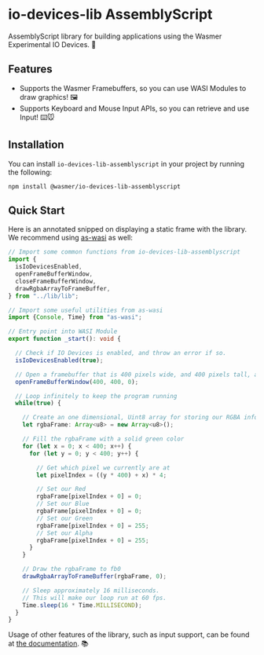 # io-devices-lib AssemblyScript

AssemblyScript library for building applications using the Wasmer Experimental IO Devices. 🔌

## Features

- Supports the Wasmer Framebuffers, so you can use WASI Modules to draw graphics! 🖼️
- Supports Keyboard and Mouse Input APIs, so you can retrieve and use Input! ⌨️🐭

## Installation

You can install `io-devices-lib-assemblyscript` in your project by running the following:

`npm install @wasmer/io-devices-lib-assemblyscript`

## Quick Start

Here is an annotated snipped on displaying a static frame with the library. We recommend using [as-wasi](https://github.com/jedisct1/as-wasi) as well:

```typescript
// Import some common functions from io-devices-lib-assemblyscript
import {
  isIoDevicesEnabled,
  openFrameBufferWindow, 
  closeFrameBufferWindow, 
  drawRgbaArrayToFrameBuffer, 
} from "../lib/lib";

// Import some useful utilities from as-wasi
import {Console, Time} from "as-wasi";

// Entry point into WASI Module
export function _start(): void {

  // Check if IO Devices is enabled, and throw an error if so.
  isIoDevicesEnabled(true);

  // Open a framebuffer that is 400 pixels wide, and 400 pixels tall, and use fb0
  openFrameBufferWindow(400, 400, 0);

  // Loop infinitely to keep the program running
  while(true) {

    // Create an one dimensional, Uint8 array for storing our RGBA information
    let rgbaFrame: Array<u8> = new Array<u8>();

    // Fill the rgbaFrame with a solid green color
    for (let x = 0; x < 400; x++) {
      for (let y = 0; y < 400; y++) {

        // Get which pixel we currently are at
        let pixelIndex = ((y * 400) + x) * 4;

        // Set our Red
        rgbaFrame[pixelIndex + 0] = 0;
        // Set our Blue
        rgbaFrame[pixelIndex + 0] = 0;
        // Set our Green
        rgbaFrame[pixelIndex + 0] = 255;
        // Set our Alpha
        rgbaFrame[pixelIndex + 0] = 255;
      }
    }

    // Draw the rgbaFrame to fb0
    drawRgbaArrayToFrameBuffer(rgbaFrame, 0);

    // Sleep approximately 16 milliseconds. 
    // This will make our loop run at 60 fps.
    Time.sleep(16 * Time.MILLISECOND);
  }
}
```

Usage of other features of the library, such as input support, can be found at [the documentation](). 📚
